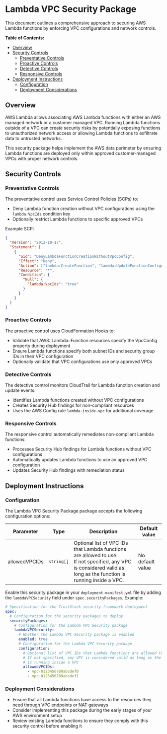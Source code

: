 # Lambda VPC Security Package

This document outlines a comprehensive approach to securing AWS Lambda functions by enforcing VPC configurations and network controls.

**Table of Contents:**

- [Overview](#overview)
- [Security Controls](#security-controls)
  - [Preventative Controls](#preventative-controls)
  - [Proactive Controls](#proactive-controls)
  - [Detective Controls](#detective-controls)
  - [Responsive Controls](#responsive-controls)
- [Deployment Instructions](#deployment-instructions)
  - [Configuration](#configuration)
  - [Deployment Considerations](#deployment-considerations)

## Overview

AWS Lambda allows associating AWS Lambda functions with either an AWS managed network or a customer managed VPC. Running Lambda functions outside of a VPC can create security risks by potentially exposing functions to unauthorized network access or allowing Lambda functions to exfiltrate data to untrusted networks.

This security package helps implement the AWS data perimeter by ensuring Lambda functions are deployed only within approved customer-managed VPCs with proper network controls.

## Security Controls

### Preventative Controls

The preventative control uses Service Control Policies (SCPs) to:

- Deny Lambda function creation without VPC configurations using the `lambda:VpcIds` condition key
- Optionally restrict Lambda functions to specific approved VPCs

Example SCP:

```json
{
  "Version": "2012-10-17",
  "Statement": [
    {
      "Sid": "DenyLambdaFunctionCreationWithoutVpcConfig",
      "Effect": "Deny",
      "Action": ["lambda:CreateFunction", "lambda:UpdateFunctionConfiguration"],
      "Resource": "*",
      "Condition": {
        "Null": {
          "lambda:VpcIds": "true"
        }
      }
    }
  ]
}
```

### Proactive Controls

The proactive control uses CloudFormation Hooks to:

- Validate that AWS::Lambda::Function resources specify the VpcConfig property during deployment
- Ensure Lambda functions specify both subnet IDs and security group IDs in their VPC configuration
- Optionally validate that VPC configurations use only approved VPCs

### Detective Controls

The detective control monitors CloudTrail for Lambda function creation and update events:

- Identifies Lambda functions created without VPC configurations
- Creates Security Hub findings for non-compliant resources
- Uses the AWS Config rule `lambda-inside-vpc` for additional coverage

### Responsive Controls

The responsive control automatically remediates non-compliant Lambda functions:

- Processes Security Hub findings for Lambda functions without VPC configurations
- Automatically updates Lambda functions to use an approved VPC configuration
- Updates Security Hub findings with remediation status

## Deployment Instructions

### Configuration

The Lambda VPC Security Package package accepts the following configuration options:

| Parameter     | Type       | Description                                                                                                                                                           | Default value    |
| ------------- | ---------- | --------------------------------------------------------------------------------------------------------------------------------------------------------------------- | ---------------- |
| allowedVPCIDs | `string[]` | Optional list of VPC IDs that Lambda functions are allowed to use.<br/>If not specified, any VPC is considered valid as long as the function is running inside a VPC. | No default value |

Enable this security package in your `deployment-manifest.yml` file by adding the `lambdaVPCSecurity` field under `spec.securityPackages`. Example:

```yaml
# Specification for the TrustStack security-framework deployment
spec:
  # Configuration for the security packages to deploy
  securityPackages:
    # Configuration for the Lambda VPC Security package
    lambdaVPCSecurity:
      # Whether the Lambda VPC Security package is enabled
      enabled: true
      # Configuration for the Lambda VPC Security package
      configuration:
        # Optional list of VPC IDs that Lambda functions are allowed to use
        # If not specified, any VPC is considered valid as long as the function
        # is running inside a VPC
        allowedVPCIDs:
          - vpc-0123456789abcdef0
          - vpc-0123456789abcdef1
```

### Deployment Considerations

- Ensure that all Lambda functions have access to the resources they need through VPC endpoints or NAT gateways
- Consider implementing this package during the early stages of your AWS environment setup
- Review existing Lambda functions to ensure they comply with this security control before enabling it
